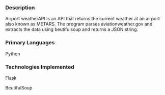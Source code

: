 ### Description

Airport weatherAPI is an API that returns the current weather at an airport also known as METARS. 
The program parses aviationweather.gov and extracts the data using beutifulsoup and returns a JSON string.

### Primary Languages

Python

### Technologies Implemented

Flask

BeutifulSoup

